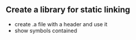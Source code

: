 ## Create a library for static linking

- create .a file with a header and use it
- show symbols contained

